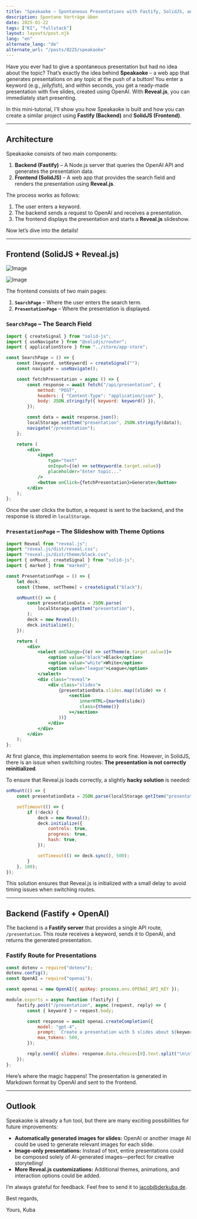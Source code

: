 ```yaml
---
title: "Speakaoke – Spontaneous Presentations with Fastify, SolidJS, and AI"
description: Spontane Vorträge üben
date: 2025-01-22
tags: ["KI", "fullstack"]
layout: layouts/post.njk
lang: "en"
alternate_lang: "de"
alternate_url: "/posts/0225/speakaoke"
---
```


Have you ever had to give a spontaneous presentation but had no idea about the topic? <!-- endOfPreview -->That’s exactly the idea behind **Speakaoke** – a web app that generates presentations on any topic at the push of a button! You enter a keyword (e.g., _jellyfish_), and within seconds, you get a ready-made presentation with five slides, created using OpenAI. With **Reveal.js**, you can immediately start presenting.

In this mini-tutorial, I'll show you how Speakaoke is built and how you can create a similar project using **Fastify (Backend)** and **SolidJS (Frontend)**.

---

## Architecture

Speakaoke consists of two main components:

1. **Backend (Fastify)** – A Node.js server that queries the OpenAI API and generates the presentation data.
2. **Frontend (SolidJS)** – A web app that provides the search field and renders the presentation using **Reveal.js**.

The process works as follows:

1. The user enters a keyword.
2. The backend sends a request to OpenAI and receives a presentation.
3. The frontend displays the presentation and starts a **Reveal.js** slideshow.

Now let’s dive into the details!

---

## Frontend (SolidJS + Reveal.js)

![Image](/img/0225/speakaoke.png "Präsentationsbeispiel")

![Image](/img/0225/kuba-presentation.png "Präsentationsbeispiel")

The frontend consists of two main pages:

1. **`SearchPage`** – Where the user enters the search term.
2. **`PresentationPage`** – Where the presentation is displayed.

### `SearchPage` – The Search Field

```jsx
import { createSignal } from "solid-js";
import { useNavigate } from "@solidjs/router";
import { applicationStore } from "../store/app-store";

const SearchPage = () => {
    const [keyword, setKeyword] = createSignal("");
    const navigate = useNavigate();

    const fetchPresentation = async () => {
        const response = await fetch("/api/presentation", {
            method: "POST",
            headers: { "Content-Type": "application/json" },
            body: JSON.stringify({ keyword: keyword() }),
        });

        const data = await response.json();
        localStorage.setItem("presentation", JSON.stringify(data));
        navigate("/presentation");
    };

    return (
        <div>
            <input
                type="text"
                onInput={(e) => setKeyword(e.target.value)}
                placeholder="Enter topic..."
            />
            <button onClick={fetchPresentation}>Generate</button>
        </div>
    );
};
```

Once the user clicks the button, a request is sent to the backend, and the response is stored in `localStorage`.

### `PresentationPage` – The Slideshow with Theme Options

```jsx
import Reveal from "reveal.js";
import "reveal.js/dist/reveal.css";
import "reveal.js/dist/theme/black.css";
import { onMount, createSignal } from "solid-js";
import { marked } from "marked";

const PresentationPage = () => {
    let deck;
    const [theme, setTheme] = createSignal("black");

    onMount(() => {
        const presentationData = JSON.parse(
            localStorage.getItem("presentation"),
        );
        deck = new Reveal();
        deck.initialize();
    });

    return (
        <div>
            <select onChange={(e) => setTheme(e.target.value)}>
                <option value="black">Black</option>
                <option value="white">White</option>
                <option value="league">League</option>
            </select>
            <div class="reveal">
                <div class="slides">
                    {presentationData.slides.map((slide) => (
                        <section
                            innerHTML={marked(slide)}
                            class={theme()}
                        ></section>
                    ))}
                </div>
            </div>
        </div>
    );
};
```

At first glance, this implementation seems to work fine. However, in SolidJS, there is an issue when switching routes: **The presentation is not correctly reinitialized**.

To ensure that Reveal.js loads correctly, a slightly **hacky solution** is needed:

```jsx
onMount(() => {
    const presentationData = JSON.parse(localStorage.getItem("presentation"));

    setTimeout(() => {
        if (!deck) {
            deck = new Reveal();
            deck.initialize({
                controls: true,
                progress: true,
                hash: true,
            });

            setTimeout(() => deck.sync(), 500);
        }
    }, 100);
});
```

This solution ensures that Reveal.js is initialized with a small delay to avoid timing issues when switching routes.

---

## Backend (Fastify + OpenAI)

The backend is a **Fastify server** that provides a single API route, `/presentation`. This route receives a keyword, sends it to OpenAI, and returns the generated presentation.

### **Fastify Route for Presentations**

```js
const dotenv = require("dotenv");
dotenv.config();
const OpenAI = require("openai");

const openai = new OpenAI({ apiKey: process.env.OPENAI_API_KEY });

module.exports = async function (fastify) {
    fastify.post("/presentation", async (request, reply) => {
        const { keyword } = request.body;

        const response = await openai.createCompletion({
            model: "gpt-4",
            prompt: `Create a presentation with 5 slides about ${keyword}. Each slide should have a Markdown heading and short bullet points.`,
            max_tokens: 500,
        });

        reply.send({ slides: response.data.choices[0].text.split("\n\n") });
    });
};
```

Here’s where the magic happens! The presentation is generated in Markdown format by OpenAI and sent to the frontend.

---

## Outlook

Speakaoke is already a fun tool, but there are many exciting possibilities for future improvements:

-   **Automatically generated images for slides:** OpenAI or another image AI could be used to generate relevant images for each slide.
-   **Image-only presentations:** Instead of text, entire presentations could be composed solely of AI-generated images—perfect for creative storytelling!
-   **More Reveal.js customizations:** Additional themes, animations, and interaction options could be added.

I’m always grateful for feedback.
Feel free to send it to jacob@derkuba.de.

Best regards,

Yours, Kuba
